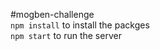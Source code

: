 #mogben-challenge <br />
`npm install` to install the packges <br />
`npm start` to run the server 
